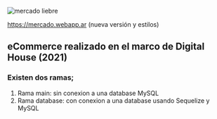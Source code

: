 ![mercado liebre](https://github.com/diegonicita/mercadoliebre/blob/56031165587bd19abfa06c9776639ae7f9a819d6/public/images/logo.png)

https://mercado.webapp.ar (nueva versión y estilos)

## eCommerce realizado en el marco de Digital House (2021)

### Existen dos ramas;
1. Rama main: sin conexion a una database MySQL
2. Rama database: con conexion a una database usando Sequelize y MySQL
